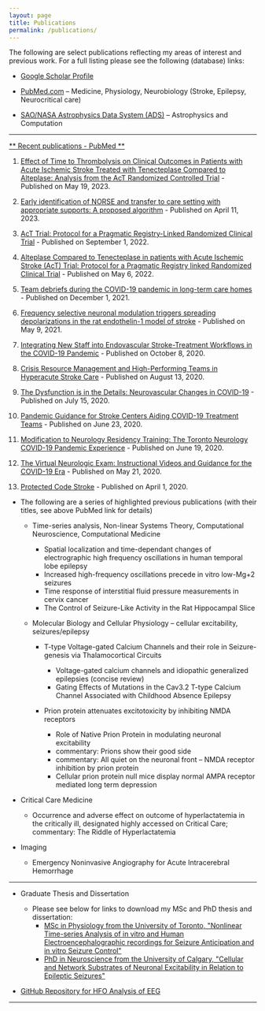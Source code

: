 ```yaml
---
layout: page
title: Publications
permalink: /publications/
---
```


The following are select publications reflecting my areas of interest and previous work. For a full listing please see the following (database) links:

* [Google Scholar Profile](https://scholar.google.com/citations?user=qzhk98YAAAAJ&hl=en)

* [PubMed.com][HKPubmed] – Medicine, Physiology, Neurobiology (Stroke, Epilepsy, Neurocritical care)

* [SAO/NASA Astrophysics Data System (ADS)][HKADS] – Astrophysics and Computation

---
<p></p>

[** Recent publications - PubMed **](https://pubmed.ncbi.nlm.nih.gov/?term=khosravani+h&sort=pubdate)

1. [Effect of Time to Thrombolysis on Clinical Outcomes in Patients with Acute Ischemic Stroke Treated with Tenecteplase Compared to Alteplase: Analysis from the AcT Randomized Controlled Trial](https://dx.doi.org/10.1101/2023.05.17.23290141) - Published on May 19, 2023.

2. [Early identification of NORSE and transfer to care setting with appropriate supports: A proposed algorithm](https://dx.doi.org/10.3389/fneur.2023.1072020) - Published on April 11, 2023.

3. [AcT Trial: Protocol for a Pragmatic Registry-Linked Randomized Clinical Trial](https://dx.doi.org/10.1161/svin.122.000447) - Published on September 1, 2022.

4. [Alteplase Compared to Tenecteplase in patients with Acute Ischemic Stroke (AcT) Trial: Protocol for a Pragmatic Registry linked Randomized Clinical Trial](https://dx.doi.org/10.1161/svin.121.000447) - Published on May 6, 2022.

5. [Team debriefs during the COVID-19 pandemic in long-term care homes](https://dx.doi.org/10.46747/cfp.6712908) - Published on December 1, 2021.

6. [Frequency selective neuronal modulation triggers spreading depolarizations in the rat endothelin-1 model of stroke](https://dx.doi.org/10.1177/0271678X211013656) - Published on May 9, 2021.

7. [Integrating New Staff into Endovascular Stroke-Treatment Workflows in the COVID-19 Pandemic](https://dx.doi.org/10.3174/ajnr.A6854) - Published on October 8, 2020.

8. [Crisis Resource Management and High-Performing Teams in Hyperacute Stroke Care](https://dx.doi.org/10.1007/s12028-020-01057-4) - Published on August 13, 2020.

9. [The Dysfunction is in the Details: Neurovascular Changes in COVID-19](https://dx.doi.org/10.1017/cjn.2020.150) - Published on July 15, 2020.

10. [Pandemic Guidance for Stroke Centers Aiding COVID-19 Treatment Teams](https://dx.doi.org/10.1161/STROKEAHA.120.030749) - Published on June 23, 2020.

11. [Modification to Neurology Residency Training: The Toronto Neurology COVID-19 Pandemic Experience](https://dx.doi.org/10.1212/cpj.0000000000000894) - Published on June 19, 2020.

12. [The Virtual Neurologic Exam: Instructional Videos and Guidance for the COVID-19 Era](https://dx.doi.org/10.1017/cjn.2020.96) - Published on May 21, 2020.

13. [Protected Code Stroke](https://dx.doi.org/10.1161/STROKEAHA.120.029838) - Published on April 1, 2020.

* The following are a series of highlighted previous publications (with their titles, see above PubMed link for details)

    * Time-series analysis, Non-linear Systems Theory, Computational Neuroscience, Computational Medicine

        * Spatial localization and time-dependant changes of electrographic high frequency oscillations in human temporal lobe epilepsy
        * Increased high-frequency oscillations precede in vitro low-Mg+2 seizures
        * Time response of interstitial fluid pressure measurements in cervix cancer
        * The Control of Seizure-Like Activity in the Rat Hippocampal Slice

    * Molecular Biology and Cellular Physiology – cellular excitability, seizures/epilepsy

        * T-type Voltage-gated Calcium Channels and their role in Seizure-genesis via Thalamocortical Circuits

            * Voltage-gated calcium channels and idiopathic generalized epilepsies (concise review)
            * Gating Effects of Mutations in the Cav3.2 T-type Calcium Channel Associated with Childhood Absence Epilepsy

        * Prion protein attenuates excitotoxicity by inhibiting NMDA receptors

            * Role of Native Prion Protein in modulating neuronal excitability
            * commentary: Prions show their good side
            * commentary: All quiet on the neuronal front – NMDA receptor inhibition by prion protein
            * Cellular prion protein null mice display normal AMPA receptor mediated long term depression


* Critical Care Medicine
    * Occurrence and adverse effect on outcome of hyperlactatemia in the critically ill, designated highly accessed on Critical Care; commentary: The Riddle of Hyperlactatemia

* Imaging
    * Emergency Noninvasive Angiography for Acute Intracerebral Hemorrhage

---

* Graduate Thesis and Dissertation
    * Please see below for links to download my MSc and PhD thesis and dissertation:
        * [MSc in Physiology from the University of Toronto, "Nonlinear Time-series Analysis of in vitro and Human Electroencephalographic recordings for Seizure Anticipation and in vitro Seizure Control"][Houman_MSc]
        * [PhD in Neuroscience from the University of Calgary, "Cellular and Network Substrates of Neuronal Excitability in Relation to Epileptic Seizures"][Houman_PhD]

* [GitHub Repository for HFO Analysis of EEG](https://github.com/neuroccm/eeghfo.git)

<p></p>

---

[westernsono]: https://westernsono.ca
[ecriticalcare]: https://www.ecriticalcare.org
[UWO]: https://www.uwo.ca
[NORSE]: https://rarediseases.org/rare-diseases/new-onset-refractory-status-epilepticus-norse/
[NORSEINST]:https://norseinstitute.org/
[HKScholar]:https://scholar.google.ca/citations?user=qzhk98YAAAAJ&hl=en
[HKPubmed]:https://pubmed.ncbi.nlm.nih.gov/?term=khosravani+h&sort=pubdate
[HKADS]:https://adsabs.harvard.edu/cgi-bin/nph-abs_connect?return_req=no_params&author=Khosravani,%20Houman

[AllQuiet]:/manuscripts/All-quiet-on-the-neuronal-front-NMDA-receptor-inhibition-by-prion-protein.pdf
[PrionNMDA_AMPA]:/manuscripts/Cellular-prion-protein-null-mice-display-normal-AMPA-receptor-mediated-long-term-depression.pdf
[Cav32]:/manuscripts/Gating-Effects-of-Mutations-in-the-Cav3.2-T-type-Calcium-Channel-Associated-with-Childhood-Absence-Epilepsy.pdf
[Houman_MSc]:/manuscripts/Houman-Khosravani-MSc-Thesis_p.pdf
[Houman_PhD]:/manuscripts/Houman-Khosravani-PhD_p.pdf
[HFO_LowMg2+]:/manuscripts/Increased-High-frequency-Oscillations-Precede-in-vitro-Low-Mg2-Seizures.pdf
[T-Type_Review]:/manuscripts/Khosravani-Zamponi-T-type-Epilepsy-Review1.pdf
[ICH_Review]:/manuscripts/Khosravani-et-al-ANJNR-Emergency-ICH-imaging.pdf
[HFO_iEEG]:/manuscripts/Khosravani_et_al-2009-Epilepsia.pdf
[Tumor_IP]:/manuscripts/Microvascular-research-tumor-intersitital-pressure.pdf
[Lactate]:/manuscripts/Occurrence-and-adverse-effect-on-outcome-of-hyperlactatemia-in-the-critically-ill1.pdf
[Prion_NMDA]:/manuscripts/Prion-protein-attenuates-excitotoxicity-by-inhibiting-NMDA-receptors.pdf
[Prion_GoodSide]:/manuscripts/Prions-show-their-good-side.pdf
[Slice_SeizureControl]:/manuscripts/The-Control-of-Seizure-Like-Activity-in-the-Rat-Hippocampal-Slice.pdf
[Lactate_Comment]:/manuscripts/The-Riddle-of-Hyperlactatemia.pdf
